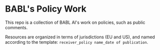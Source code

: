 # BABL's Policy Work

This repo is a collection of BABL AI's work on policies, such as public comments.

Resources are organized in terms of jurisdictions (EU and US), and named according to the template: `receiver_policy name_date of publication`.
